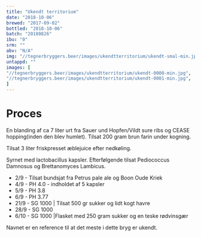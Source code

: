 ```yaml
---
title: "Ukendt territorium"
date: "2018-10-06"
brewed: "2017-09-02"
bottled: "2018-10-06"
batch: "20180826"
ibu: "0"
srm: ""
abv: "N/A"
img: "//tegnerbryggers.beer/images/ukendtterritorium/ukendt-smal-min.jpg"
untappd: ""
images: [
"//tegnerbryggers.beer/images/ukendtterritorium/ukendt-0000-min.jpg",
"//tegnerbryggers.beer/images/ukendtterritorium/ukendt-0001-min.jpg",
]
---
```


# Proces

En blanding af ca 7 liter urt fra Sauer und Hopfen/Vildt sure ribs og CEASE hopping(inden den blev humlet). Tilsat 200 gram brun farin under kogning.

Tilsat 3 liter friskpresset æblejuice efter nedkøling.

Syrnet med lactobacillus kapsler. Efterfølgende tilsat Pediococcus Damnosus og Brettanomyces Lambicus.

* 2/9 - Tilsat bundsjat fra Petrus pale ale og Boon Oude Kriek
* 4/9 - PH 4.0 - indholdet af 5 kapsler
* 5/9 - PH 3.8
* 6/9  - PH 3.77
* 21/9 - SG 1000 | Tilsat 500 gr sukker og lidt kogt havre
* 28/9 - SG 1000
* 6/10 - SG 1000 |Flasket med 250 gram sukker og en teske rødvinsgær

Navnet er en reference til at det meste i dette bryg er ukendt.
